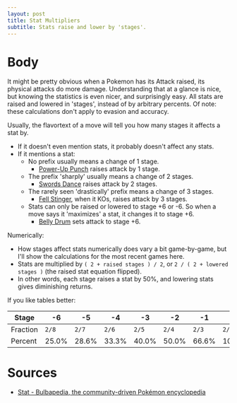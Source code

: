 ```yaml
---
layout: post
title: Stat Multipliers
subtitle: Stats raise and lower by 'stages'.
---
```


# Body

It might be pretty obvious when a Pokemon has its Attack raised, its physical attacks do more damage. Understanding that at a glance is nice, but knowing the statistics is even nicer, and surprisingly easy. All stats are raised and lowered in 'stages', instead of by arbitrary percents. Of note: these calculations don't apply to evasion and accuracy.

Usually, the flavortext of a move will tell you how many stages it affects a stat by.
- If it doesn't even mention stats, it probably doesn't affect any stats.
- If it mentions a stat:
  - No prefix usually means a change of 1 stage. 
    - [Power-Up Punch](https://www.serebii.net/attackdex-swsh/power-uppunch.shtml) raises attack by 1 stage.
  - The prefix 'sharply' usually means a change of 2 stages.
    - [Swords Dance](https://www.serebii.net/attackdex-swsh/swordsdance.shtml) raises attack by 2 stages.
  - The rarely seen 'drastically' prefix means a change of 3 stages.
    - [Fell Stinger](https://www.serebii.net/attackdex-swsh/fellstinger.shtml), when it KOs, raises attack by 3 stages.
  - Stats can only be raised or lowered to stage +6 or -6. So when a move says it 'maximizes' a stat, it changes it to stage +6.
    - [Belly Drum](https://www.serebii.net/attackdex-swsh/bellydrum.shtml) sets attack to stage +6.

Numerically:
- How stages affect stats numerically does vary a bit game-by-game, but I'll show the calculations for the most recent games here.
- Stats are multiplied by `( 2 + raised stages ) / 2`, or `2 / ( 2 + lowered stages )` (the raised stat equation flipped).
- In other words, each stage raises a stat by 50%, and lowering stats gives diminishing returns.

If you like tables better:

| Stage    | -6    | -5    | -4    | -3    | -2    | -1    | 0     | +1    | +2    | +3    | +4    | +5    | +6    |
| -------- | ----- | ----- | ----- | ----- | ----- | ----- | ----- | ----- | ----- | ----- | ----- | ----- | ----- |
| Fraction | `2/8` | `2/7` | `2/6` | `2/5` | `2/4` | `2/3` | `2/2` | `3/2` | `4/2` | `5/2` | `6/2` | `7/2` | `8/2` |
| Percent  | 25.0% | 28.6% | 33.3% | 40.0% | 50.0% | 66.6% | 100%  | 150%  | 200%  | 250%  | 300%  | 350%  | 400%  |

# Sources

- [Stat - Bulbapedia, the community-driven Pokémon encyclopedia](https://bulbapedia.bulbagarden.net/wiki/Stat#Stat_modifiers)
